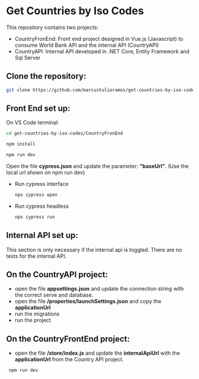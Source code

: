 # Get Countries by Iso Codes

This repository contains two projects:
  - CountryFronEnd: Front end project designed in Vue.js (Javascript) to consume World Bank API and the internal API (CountryAPI)
  - CountryAPI: Internal API developed in .NET Core, Entity Framework and Sql Server

## Clone the repository:

```sh
git clone https://github.com/marcustulioramos/get-countries-by-iso-codes
```

## Front End set up:

On VS Code terminal:

```sh
cd get-countries-by-iso-codes/CountryFronEnd
```
```sh
npm install
```
```sh
npm run dev
```
Open the file **cypress.json** and update the parameter: **"baseUrl"**. (Use the local url shown on npm run dev)

  - Run cypress interface

    ```sh
    npx cypress open 
    ```
  - Run cypress headless

    ```sh
    npx cypress run 
    ```

## Internal API set up:

This section is only necessary if the internal api is toggled.
There are no tests for the internal API.

  ## On the CountryAPI project:
  
  - open the file **appsettings.json** and update the connection string with the correct serve and database.
  - open the file **/properties/launchSettings.json** and copy the **applicationUrl**
  - run the migrations
  - run the project

  ## On the CountryFrontEnd project:
  
  - open the file **/store/index.js** and update the **internalApiUrl** with the **applicationUrl** from the Country API project.
  
   ```sh
    npm run dev


